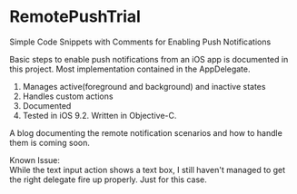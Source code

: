 # RemotePushTrial
Simple Code Snippets with Comments for Enabling Push Notifications

Basic steps to enable push notifications from an iOS app is documented in this project. Most implementation contained in the AppDelegate.

1) Manages active(foreground and background) and inactive states <br>
2) Handles custom actions<br>
3) Documented<br>
4) Tested in iOS 9.2. Written in Objective-C.<br>

A blog documenting the remote notification scenarios and how to handle them is coming soon. 

Known Issue:<br>
While the text input action shows a text box, I still haven't managed to get the right delegate fire up properly. Just for this case. 


